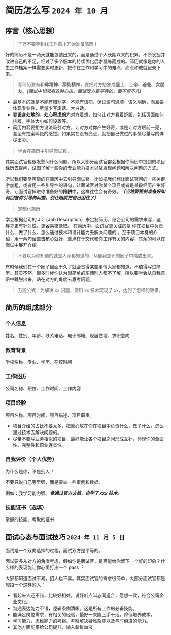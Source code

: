 # 简历怎么写 `2024 年 10 月`

## 序言（核心思想）

> 千万不要等到找工作前才开始准备简历！

好的简历不是一两天就能包装出来的，而是通过个人长期以来的积累，不断发掘并改进自己的不足，经过了多个版本的持续优化后才凝练而成的。简历就像是你的人生工作档案一样需要实时更新，把你在工作和学习中的难点、亮点和成就记录下来。

> 写简历要有**和珅精神**、**舔狗精神**，要把对方想象成**皇上**、**上帝**、**爸爸**、**女朋友**。**_(面试中切忌有这种心态，面试双方是平等的，要不卑不亢)_**

- 最基本的就是不能有错别字，不能有语病，保证语句通顺，语义明确，而且要体现专业性，尽量少写废话、大白话。
- 要**设身处地的**，**处心积虑的**为对方着想，如何让对方看着舒服，包括页面如何排版，字体大小如何设置等。
- 简历内容要想方设法吸引对方，让对方对你产生好奇，或是让对方眼前一亮，甚至有拍案叫绝的感觉。如果实在没有亮点，就把自己做过的事情尽量写的详尽出彩。

> 学会在简历中引导面试官。

其实面试官也很发愁问什么问题，所以大部分面试官都会根据你简历中提到的项目经历去提问，试图了解一些你的专业能力技术以及发现问题和解决问题的方式。

所以我们要尽可能的在简历中去引导面试官。比如把我们想让面试官问的一些关键字加粗，或者用一些引导性的语句，让面试官对你某个项目或者是某段经历产生好奇，让面试官掉进你准备好的**陷阱**中，这样往往会有奇效。**_（当然要提前准备好如何回答你引导的问题，别让陷阱把自己困住了）_**

> 定制化简历

学会根据公司的 JD（Job Description）来定制简历，结合公司的需求来写，这样才更有针对性，更容易被录取。
在简历中，面试官更关注的是 你在项目中负责什么、做了什么、怎么通过技术和设计能力去解决问题的 。至于项目本身的介绍，用一两句话直击核心就好，重点在于交代和你工作有关的内容，其余的可以在面试中展开介绍。

> 不要以为你知道的就是大家都知道的，从自我意识的圈子中跳脱出来。

有时候我们在一个圈子里面干久了就会觉得某些事情大家都知道，不值得写进简历。其实不然，很多时候你认为很简单的东西别人都不了解，所以要学会从自我意识中跳脱出来，站在对方的角度去思考问题。

> 万能公式：为解决 xx 问题，使用 xx 技术实现了 xx，达到了怎样的效果。

## 简历的组成部分

### 个人信息

姓名、性别、年龄、联系电话、电子邮箱、现居住地、求职意向

### 教育背景

学校名称、专业、学历、在校时间

### 工作经历

公司名称、职位、工作时间、工作内容

### 项目经验

项目名称、项目时间、项目描述、项目职责。

- 项目介绍的占比不要太多，把重心放在你在项目中负责什么，做了什么，怎么通过技术去解决问题的。
- 尽量不要写业务相似的项目，最好能让各个项目之间形成互补，体现你的全面性、完整性和职业连贯性。

### 自我评价（个人优势）

为什么是你，不是别人？

不要只说自己哪里强，而是要举一些事例和数据。

例如：我学习能力强。**_曾通过官方文档，自学了 xxx 技术。_**

### 技能证书（选填）

掌握的技能、考取的证书

## 面试心态与面试技巧 `2024 年 11 月 5 日`

面试是一个双向选择的过程，面试双方是平等的。

面试要多从对方的角度考虑，假如你是面试官，是否能给你留下一个好的印象？什么样的表现能让你心里打出一个 pass ？

大家都知道面试不易，招人也不易。其实面试官的需求很简单，大部分面试官都是想招一个这样的人：

- 看起来人还不错，比较好相处。说好听点叫志同道合，愿想一致，符合公司企业文化。
- 沟通表达能力不错，逻辑条例清晰。这是所有工作的必备技能。
- 能满足岗位需求，有相关的经验，最好一来能上手干活。降低培养成本。
- 学习能力，思维能力的考察。考察解决疑难杂症以及与时俱进的能力。
- 其他方面能带给公司提升，输入新鲜血液。
